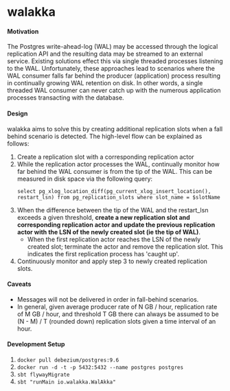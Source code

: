 # walakka

#### Motivation
The Postgres write-ahead-log (WAL) may be accessed through the logical replication API and the resulting data may be streamed to an external service. Existing solutions effect this via single threaded processes listening to the WAL. Unfortunately, these approaches lead to scenarios where the WAL consumer falls far behind the producer (application) process resulting in continually growing WAL retention on disk. In other words, a single threaded WAL consumer can never catch up with the numerous application processes transacting with the database.

#### Design
walakka aims to solve this by creating additional replication slots when a fall behind scenario is detected. The high-level flow can be explained as follows:
1. Create a replication slot with a corresponding replication actor
2. While the replication actor processes the WAL, continually monitor how far behind the WAL consumer is from the tip of the WAL. This can be measured in disk space via the following query:
      ```
      select pg_xlog_location_diff(pg_current_xlog_insert_location(), restart_lsn) from pg_replication_slots where slot_name = $slotName
      ```
3. When the difference between the tip of the WAL and the restart_lsn exceeds a given threshold, **create a new replication slot and corresponding replication actor and update the previous replication actor with the LSN of the newly created slot (ie the tip of WAL)**.
    * When the first replication actor reaches the LSN of the newly created slot; terminate the actor and remove the replication slot. This indicates the first replication process has 'caught up'.
4. Continuously monitor and apply step 3 to newly created replication slots.

#### Caveats
* Messages will not be delivered in order in fall-behind scenarios.
* In general, given average producer rate of N GB / hour, replication rate of M GB / hour, and threshold T GB there can always be assumed to be (N - M) / T (rounded down) replication slots given a time interval of an hour.

#### Development Setup
1. `docker pull debezium/postgres:9.6`
2. `docker run -d -t -p 5432:5432 --name postgres postgres`
3. `sbt flywayMigrate`
4. `sbt "runMain io.walakka.WalAkka"`

